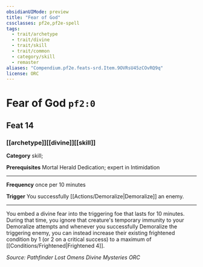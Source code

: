 ```yaml
---
obsidianUIMode: preview
title: "Fear of God"
cssclasses: pf2e,pf2e-spell
tags:
  - trait/archetype
  - trait/divine
  - trait/skill
  - trait/common
  - category/skill
  - remaster
aliases: "Compendium.pf2e.feats-srd.Item.9OVRsU45zCOvRQ9q"
license: ORC
---
```

# Fear of God `pf2:0`
## Feat 14
### [[archetype]][[divine]][[skill]]

**Category** skill; 



**Prerequisites** Mortal Herald Dedication; expert in Intimidation
* * *
**Frequency** once per 10 minutes

**Trigger** You successfully [[Actions/Demoralize|Demoralize]] an enemy.

* * *

You embed a divine fear into the triggering foe that lasts for 10 minutes. During that time, you ignore that creature's temporary immunity to your Demoralize attempts and whenever you successfully Demoralize the triggering enemy, you can instead increase their existing frightened condition by 1 (or 2 on a critical success) to a maximum of [[Conditions/Frightened|Frightened 4]].

*Source: Pathfinder Lost Omens Divine Mysteries*
*ORC*